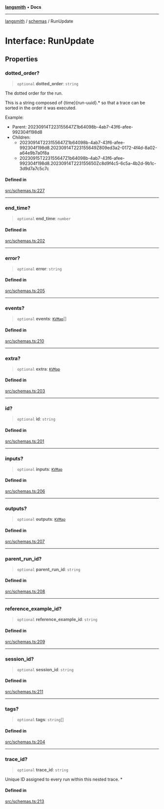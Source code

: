 [**langsmith**](../../README.md) • **Docs**

***

[langsmith](../../README.md) / [schemas](../README.md) / RunUpdate

# Interface: RunUpdate

## Properties

### dotted\_order?

> `optional` **dotted\_order**: `string`

The dotted order for the run.

This is a string composed of {time}{run-uuid}.* so that a trace can be
sorted in the order it was executed.

Example:
- Parent: 20230914T223155647Z1b64098b-4ab7-43f6-afee-992304f198d8
- Children:
   - 20230914T223155647Z1b64098b-4ab7-43f6-afee-992304f198d8.20230914T223155649Z809ed3a2-0172-4f4d-8a02-a64e9b7a0f8a
  - 20230915T223155647Z1b64098b-4ab7-43f6-afee-992304f198d8.20230914T223155650Zc8d9f4c5-6c5a-4b2d-9b1c-3d9d7a7c5c7c

#### Defined in

[src/schemas.ts:227](https://github.com/langchain-ai/langsmith-sdk/blob/da3c1bb4f1396b48909bf0abac53fd717458c764/js/src/schemas.ts#L227)

***

### end\_time?

> `optional` **end\_time**: `number`

#### Defined in

[src/schemas.ts:202](https://github.com/langchain-ai/langsmith-sdk/blob/da3c1bb4f1396b48909bf0abac53fd717458c764/js/src/schemas.ts#L202)

***

### error?

> `optional` **error**: `string`

#### Defined in

[src/schemas.ts:205](https://github.com/langchain-ai/langsmith-sdk/blob/da3c1bb4f1396b48909bf0abac53fd717458c764/js/src/schemas.ts#L205)

***

### events?

> `optional` **events**: [`KVMap`](../type-aliases/KVMap.md)[]

#### Defined in

[src/schemas.ts:210](https://github.com/langchain-ai/langsmith-sdk/blob/da3c1bb4f1396b48909bf0abac53fd717458c764/js/src/schemas.ts#L210)

***

### extra?

> `optional` **extra**: [`KVMap`](../type-aliases/KVMap.md)

#### Defined in

[src/schemas.ts:203](https://github.com/langchain-ai/langsmith-sdk/blob/da3c1bb4f1396b48909bf0abac53fd717458c764/js/src/schemas.ts#L203)

***

### id?

> `optional` **id**: `string`

#### Defined in

[src/schemas.ts:201](https://github.com/langchain-ai/langsmith-sdk/blob/da3c1bb4f1396b48909bf0abac53fd717458c764/js/src/schemas.ts#L201)

***

### inputs?

> `optional` **inputs**: [`KVMap`](../type-aliases/KVMap.md)

#### Defined in

[src/schemas.ts:206](https://github.com/langchain-ai/langsmith-sdk/blob/da3c1bb4f1396b48909bf0abac53fd717458c764/js/src/schemas.ts#L206)

***

### outputs?

> `optional` **outputs**: [`KVMap`](../type-aliases/KVMap.md)

#### Defined in

[src/schemas.ts:207](https://github.com/langchain-ai/langsmith-sdk/blob/da3c1bb4f1396b48909bf0abac53fd717458c764/js/src/schemas.ts#L207)

***

### parent\_run\_id?

> `optional` **parent\_run\_id**: `string`

#### Defined in

[src/schemas.ts:208](https://github.com/langchain-ai/langsmith-sdk/blob/da3c1bb4f1396b48909bf0abac53fd717458c764/js/src/schemas.ts#L208)

***

### reference\_example\_id?

> `optional` **reference\_example\_id**: `string`

#### Defined in

[src/schemas.ts:209](https://github.com/langchain-ai/langsmith-sdk/blob/da3c1bb4f1396b48909bf0abac53fd717458c764/js/src/schemas.ts#L209)

***

### session\_id?

> `optional` **session\_id**: `string`

#### Defined in

[src/schemas.ts:211](https://github.com/langchain-ai/langsmith-sdk/blob/da3c1bb4f1396b48909bf0abac53fd717458c764/js/src/schemas.ts#L211)

***

### tags?

> `optional` **tags**: `string`[]

#### Defined in

[src/schemas.ts:204](https://github.com/langchain-ai/langsmith-sdk/blob/da3c1bb4f1396b48909bf0abac53fd717458c764/js/src/schemas.ts#L204)

***

### trace\_id?

> `optional` **trace\_id**: `string`

Unique ID assigned to every run within this nested trace. *

#### Defined in

[src/schemas.ts:213](https://github.com/langchain-ai/langsmith-sdk/blob/da3c1bb4f1396b48909bf0abac53fd717458c764/js/src/schemas.ts#L213)

